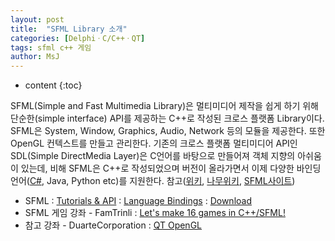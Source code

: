 ```yaml
---
layout: post
title:  "SFML Library 소개"
categories: [DelphiㆍC/C++ㆍQT]
tags: sfml c++ 게임
author: MsJ
---
```


* content
{:toc}

SFML(Simple and Fast Multimedia Library)은 멀티미디어 제작을 쉽게 하기 위해 단순한(simple interface) API를 제공하는 C++로 작성된 크로스 플랫폼 Library이다. SFML은 System, Window, Graphics, Audio, Network 등의 모듈을 제공한다. 또한 OpenGL 컨텍스트를 만들고 관리한다. 기존의 크로스 플랫폼 멀티미디어 API인 SDL(Simple DirectMedia Layer)은 C언어를 바탕으로 만들어져 객체 지향의 아쉬움이 있는데, 비해 SFML은 C++로 작성되었으며 버전이 올라가면서 이제 다양한 바인딩 언어([C#](https://www.youtube.com/results?search_query=c%23+sfml), Java, Python etc)를 지원한다. 참고([위키](https://ko.wikipedia.org/wiki/SFML), [나무위키](https://namu.wiki/w/SFML), [SFML사이트](https://www.sfml-dev.org))

* SFML : [Tutorials & API](https://www.sfml-dev.org/learn.php) : [Language Bindings](https://www.sfml-dev.org/download/bindings.php) : [Download](https://www.sfml-dev.org/download.php)
* SFML 게임 강좌 - FamTrinli : [Let's make 16 games in C++/SFML!](https://www.youtube.com/playlist?list=PLB_ibvUSN7mzUffhiay5g5GUHyJRO4DYr)
* 참고 강좌 - DuarteCorporation : [QT OpenGL](https://www.youtube.com/watch?v=W3-SMvMa8D4)
